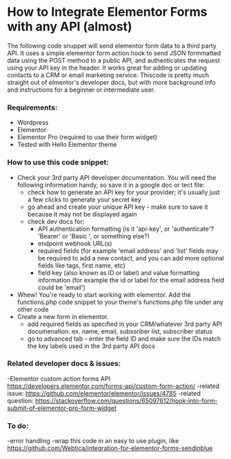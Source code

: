 # How to Integrate Elementor Forms with any API (almost)
The following code snuppet will send elementor form data to a third party API. It uses a simple elementor form action hook to send JSON formmatted data using the POST method to a public API, and authenticates the request using your API key in the header. It works great for adding or updating contacts to a CRM or email marketing service. Thiscode is pretty much straight out of elmentor's developer docs, but with more background info and instructions for a beginner or intermediate user.

### Requirements:
- Wordpress
- Elementor
- Elementor Pro (required to use their form widget)
- Tested with Hello Elementor theme

### How to use this code snippet:
- Check your 3rd party API developer documentation. You will need the following information handy, so save it in a google doc or tect file:
  - check how to generate an API key for your provider; it's usually just a few clicks to generate your secret key
  - go ahead and create your unique API key - make sure to save it because it may not be displayed again
  - check dev docs for:
    - API authentication formatting (is it 'api-key', or 'authenticate'? 'Bearer' or 'Basic ', or something else?) 
    - endpoint webhook URL(s)
    - required fields (for example 'email address' and 'list' fields may be required to add a new contact, and you can add more optional fields like tags, first name, etc)
    - field key (also known as ID or label) and value formatting information (for example the id or label for the email address field could be 'email')
- Whew! You're ready to start working with elementor. Add the functions.php code snippet to your theme's functions.php file under any other code
- Create a new form in elementor. 
  - add required fields as specified in your CRM/whatever 3rd party API documenation. ex. name, email, subssriber list, subscriber status
  - go to advanced tab - enter the field ID and make sure the IDs match the key labels used in the 3rd party API docs

### Related developer docs & issues:
-Elementor custom action forms API https://developers.elementor.com/forms-api/custom-form-action/
-related issue: https://github.com/elementor/elementor/issues/4785
-related question: https://stackoverflow.com/questions/65097612/hook-into-form-submit-of-elementor-pro-form-widget

### To do:
-error handling
-wrap this code in an easy to use plugin, like https://github.com/Webtica/integration-for-elementor-forms-sendinblue
